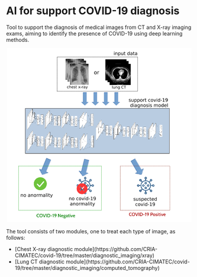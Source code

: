 # AI for support COVID-19 diagnosis

<p>Tool to support the diagnosis of medical images from CT and X-ray imaging exams, aiming to identify the presence of COVID-19 using deep learning methods.</p>
<p align="center"><img src="https://github.com/CRIA-CIMATEC/covid-19/blob/master/diagnostic_imaging/images/general_model.png?raw=true" alt="General Model" width="500px"/></p>

<p>The tool consists of two modules, one to treat each type of image, as follows:</p>

<ul>

<li>[Chest X-ray diagnostic module](https://github.com/CRIA-CIMATEC/covid-19/tree/master/diagnostic_imaging/xray)</li>

<li>[Lung CT diagnostic module](https://github.com/CRIA-CIMATEC/covid-19/tree/master/diagnostic_imaging/computed_tomography)</li>
</ul>
